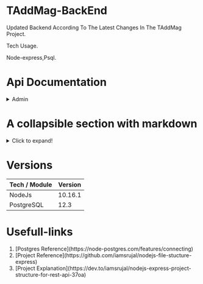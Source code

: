 # TAddMag-BackEnd
Updated Backend According To The Latest Changes In The TAddMag Project.

Tech Usage.

Node-express,Psql.

# Api Documentation
<details>
  <summary>Admin</summary>
    
    ## Admin Api calls
    * Rohit
    * King
    
    <details>
        <summary>Login</summary>
        
        * With some
        * Sub bullets
    </details>
    
</details>

# A collapsible section with markdown
<details>
  <summary>Click to expand!</summary>
  
  ## Heading
  1. A numbered
  2. list
     * With some
     * Sub bullets
  <details>
  <summary>Click to expand!</summary>
  
  ## Heading
  1. A numbered
  2. list
     * With some
     * Sub bullets
</details>
</details>

# Versions
| Tech / Module  |  Version  |
| -------------  | ------------- |
|    NodeJs      | 10.16.1       |
|   PostgreSQL   | 12.3          |

# Usefull-links
<ol>
    <li>[Postgres Reference](https://node-postgres.com/features/connecting)</li>
    <li>[Project Reference](https://github.com/iamsrujal/nodejs-file-stucture-express)</li>
    <li>[Project Explanation](https://dev.to/iamsrujal/nodejs-express-project-structure-for-rest-api-37oa)</li>
</ol>

